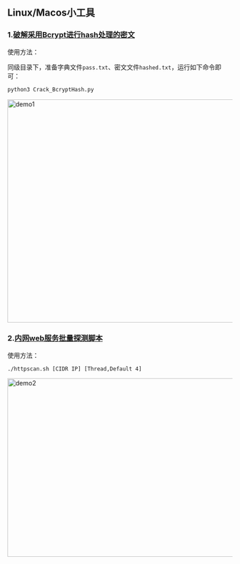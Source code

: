 ## Linux/Macos小工具
### 1.[破解采用Bcrypt进行hash处理的密文](https://github.com/zha0gongz1/Tools/blob/main/Linux/Crack_BcryptHash.py)

使用方法：

同级目录下，准备字典文件`pass.txt`、密文文件`hashed.txt`，运行如下命令即可：

``` python
python3 Crack_BcryptHash.py
```

<div align=left><img width="600" height="500" src="https://github.com/zha0gongz1/Tools/blob/main/Linux/Img/1.jpg" alt="demo1"/></div>

### 2.[内网web服务批量探测脚本](https://github.com/zha0gongz1/Tools/blob/main/Linux/httpscan.sh)

使用方法：

``` shell
./httpscan.sh [CIDR IP] [Thread,Default 4]
```

<div align=left><img width="700" height="400" src="https://github.com/zha0gongz1/Tools/blob/main/Linux/Img/httpscan.jpg?raw=true" alt="demo2"/></div>
